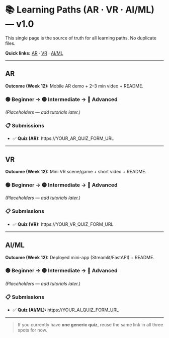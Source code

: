 # 📚 Learning Paths (AR · VR · AI/ML) — v1.0

This single page is the source of truth for all learning paths. No duplicate files.

**Quick links:** [AR](#ar) · [VR](#vr) · [AI/ML](#aiml)

---

## AR
**Outcome (Week 12):** Mobile AR demo + 2–3 min video + README.

### 🟢 Beginner → 🟡 Intermediate → 🔵 Advanced
*(Placeholders — add tutorials later.)*

### 📋 Submissions
- ✅ **Quiz (AR):** https://YOUR_AR_QUIZ_FORM_URL

---

## VR
**Outcome (Week 12):** Mini VR scene/game + short video + README.

### 🟢 Beginner → 🟡 Intermediate → 🔵 Advanced
*(Placeholders — add tutorials later.)*

### 📋 Submissions
- ✅ **Quiz (VR):** https://YOUR_VR_QUIZ_FORM_URL

---

## AI/ML
**Outcome (Week 12):** Deployed mini-app (Streamlit/FastAPI) + README.

### 🟢 Beginner → 🟡 Intermediate → 🔵 Advanced
*(Placeholders — add tutorials later.)*

### 📋 Submissions
- ✅ **Quiz (AI/ML):** https://YOUR_AI_QUIZ_FORM_URL

---

> If you currently have **one generic quiz**, reuse the same link in all three spots for now.
